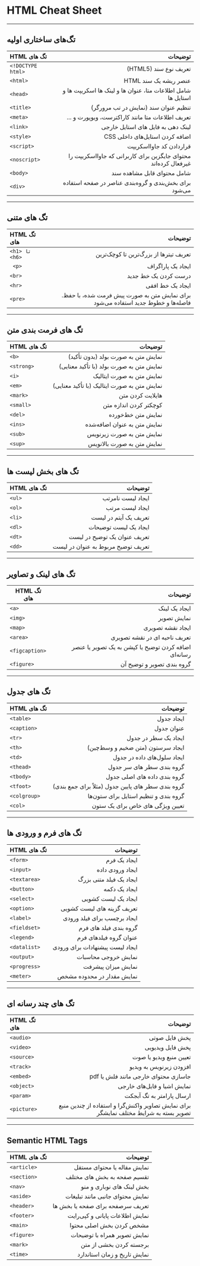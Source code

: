 # HTML Cheat Sheet

---

## تگ‌های ساختاری اولیه

| HTML تگ های       |                                                         توضیحات |
| :---------------- | --------------------------------------------------------------: |
| `<!DOCTYPE html>` |                                         (HTML5) تعریف نوع سند  |
| `<html>`          |                                          HTML عنصر ریشه یک سند  |
| `<head>`          |       شامل اطلاعات متا، عنوان ها و لینک‌ ها اسکریپت‌ ها و استایل‌ ها |
| `<title>`         |                            تنظیم عنوان سند (نمایش در تب مرورگر) |
| `<meta>`          |              ... تعریف اطلاعات متا مانند کاراکترست، ویوپورت و  |
| `<link>`          |                               لینک‌ دهی به فایل‌ های استایل خارجی |
| `<style>`         |                               CSS  اضافه کردن استایل‌های داخلی  |
| `<script>`        |                                         قراردادن کد جاوااسکریپت |
| `<noscript>`      | محتوای جایگزین برای کاربرانی که جاوااسکریپت را غیرفعال کرده‌اند |
| `<body>`          |                                     شامل محتوای قابل مشاهده سند |
| `<div>`          |     برای بخش‌بندی و گروه‌بندی عناصر در صفحه استفاده می‌شود |


---


## تگ های متنی

| HTML تگ های    |                                                                             توضیحات |
| :------------- | ----------------------------------------------------------------------------------: |
| `<h1> تا <h6>` |                                              تعریف تیترها از بزرگ‌ترین تا کوچک‌ترین |
| ` <p>`         |                                                                   ایجاد یک پاراگراف |
| `<br>`         |                                                                درست کردن یک خط جدید |
| `<hr>`         |                                                                    ایجاد یک خط افقی |
| `<pre>`        | .برای نمایش متن به ‌صورت پیش ‌فرمت ‌شده، با حفظ فاصله‌ها و خطوط جدید استفاده می‌شود |


---


## تگ های فرمت بندی متن

| HTML تگ های |                                     توضیحات |
| ----------- | ------------------------------------------: |
| `<b>`       |         نمایش متن به صورت بولد (بدون تأکید) |
| `<strong>`  |    نمایش متن به صورت بولد (با تأکید معنایی) |
| `<i>`       |                   نمایش متن به صورت ایتالیک |
| `<em>`      | نمایش متن به صورت ایتالیک (با تأکید معنایی) |
| `<mark>`    |                            هایلایت کردن متن |
| `<small>`   |                      کوچکتر کردن اندازه متن |
| `<del>`     |                          نمایش متن خط‌خورده |
| `<ins>`     |                نمایش متن به عنوان اضافه‌شده |
| `<sub>`     |                   نمایش متن به صورت زیرنویس |
| `<sup>`     |                  نمایش متن به صورت بالانویس |


---


## تگ های بخش لیست ها

| HTML تگ های |                            توضیحات |
| ----------- | ---------------------------------: |
| `<ul>`      |                  ایجاد لیست نامرتب |
| `<ol>`      |                    ایجاد لیست مرتب |
| `<li>`      |              تعریف یک آیتم در لیست |
| `<dl>`      |              ایجاد یک لیست توضیحات |
| `<dt>`      |       تعریف عنوان یک توضیح در لیست |
| `<dd>`      | تعریف توضیح مربوط به عنوان در لیست |


---


## تگ ‌های لینک و تصاویر

| HTML تگ های    |                                               توضیحات |
| -------------- | ----------------------------------------------------: |
| `<a>`          |                                         ایجاد یک لینک |
| `<img>`        |                                           نمایش تصویر |
| `<map>`        |                                     ایجاد نقشه تصویری |
| `<area>`       |                        تعریف ناحیه ‌ای در نقشه تصویری |
| `<figcaption>` | اضافه کردن توضیح یا کپشن به یک تصویر یا عنصر رسانه‌ای |
| `<figure>`     |                           گروه ‌بندی تصویر و توضیح آن |


---


## تگ ‌های جدول

| HTML تگ های  |                                              توضیحات |
| ------------ | ---------------------------------------------------: |
| `<table>`    |                                           ایجاد جدول |
| `<caption>`  |                                           عنوان جدول |
| `<tr>`       |                                 ایجاد یک سطر در جدول |
| `<th>`       |                    ایجاد سرستون (متن ضخیم و وسط‌چین) |
| `<td>`       |                          ایجاد سلول‌های داده در جدول |
| `<thead>`    |                           گروه ‌بندی سطر های سر جدول |
| `<tbody>`    |                       گروه ‌بندی داده‌ های اصلی جدول |
| `<tfoot>`    | گروه‌ بندی سطر های پایین جدول (مثلاً برای جمع‌ بندی) |
| `<colgroup>` |               گروه‌ بندی و تنظیم استایل برای ستون‌ها |
| `<col>`      |                    تعیین ویژگی ‌های خاص برای یک ستون |


---


## تگ ‌های فرم و ورودی ‌ها

| HTML تگ های  |                         توضیحات |
| ------------ | ------------------------------: |
| `<form>`     |                    ایجاد یک فرم |
| `<input>`    |                ایجاد ورودی داده |
| `<textarea>` |         ایجاد یک فیلد متنی بزرگ |
| `<button>`   |                   ایجاد یک دکمه |
| `<select>`   |             ایجاد یک لیست کشویی |
| `<option>`   |     تعریف گزینه ‌های لیست کشویی |
| `<label>`    |     ایجاد برچسب برای فیلد ورودی |
| `<fieldset>` |         گروه‌ بندی فیلد های فرم |
| `<legend>`   |          عنوان گروه فیلدهای فرم |
| `<datalist>` | ایجاد لیست پیشنهادات برای ورودی |
| `<output>`   |             نمایش خروجی محاسبات |
| `<progress>` |              نمایش میزان پیشرفت |
| `<meter>`    |      نمایش مقدار در محدوده مشخص |


---


## تگ ‌های چند رسانه‌ ای

| HTML تگ های |                              توضیحات |
| :---------- | -----------------------------------: |
| `<audio>`   |                        پخش فایل صوتی |
| `<video>`   |                     پخش فایل ویدیویی |
| `<source>`  |              تعیین منبع ویدیو یا صوت |
| `<track>`   |              افزودن زیرنویس به ویدیو |
| `<embed>`   | pdf جاسازی محتوای خارجی مانند فلش یا |
| `<object>`  |          نمایش اشیا و فایل‌های خارجی |
| `<param>`   |            ارسال پارامتر به تگ آبجکت |
| `<picture>`   | برای نمایش تصاویر واکنش‌گرا و استفاده از چندین منبع تصویر بسته به شرایط مختلف نمایشگر|


---


## Semantic HTML Tags

| HTML تگ های |                           توضیحات |
| ----------- | --------------------------------: |
| `<article>` |       نمایش مقاله یا محتوای مستقل |
| `<section>` |      تقسیم صفحه به بخش‌ های مختلف |
| `<nav>`     |        بخش لینک‌ های نوباری و منو |
| `<aside>`   |  نمایش محتوای جانبی مانند تبلیغات |
| `<header>`  | تعریف سرصفحه برای صفحه یا بخش‌ ها |
| `<footer>`  |   نمایش اطلاعات پایانی و کپی‌رایت |
| `<main>`    |          مشخص کردن بخش اصلی محتوا |
| `<figure>`  |      نمایش تصویر همراه با توضیحات |
| `<mark>`    |           برجسته کردن بخشی از متن |
| `<time>`    |      نمایش تاریخ و زمان استاندارد |
